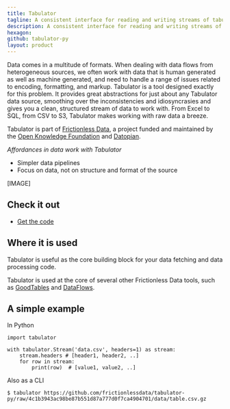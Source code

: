 ```yaml
---
title: Tabulator
tagline: A consistent interface for reading and writing streams of tabular data, in Python and on the command line.
description: A consistent interface for reading and writing streams of tabular data, in Python and on the command line.
hexagon: 
github: tabulator-py
layout: product
---
```

 
Data comes in a multitude of formats. When dealing with data flows from heterogeneous sources, we often work with data that is human generated as well as machine generated, and need to handle a range of issues related to encoding, formatting, and markup. Tabulator is a tool designed exactly for this problem. It provides great abstractions for just about any Tabulator data source, smoothing over the inconsistencies and idiosyncrasies and gives you a clean, structured stream of data to work with. From Excel to SQL, from CSV to S3, Tabulator makes working with raw data a breeze.
 
Tabulator is part of [Frictionless Data](https://frictionlessdata.io), a project funded and maintained by the [Open Knowledge Foundation](https://okfn.org) and [Datopian](https://datopian.com).
 
*Affordances in data work with Tabulator*
 
- Simpler data pipelines
- Focus on data, not on structure and format of the source
 
[IMAGE]
 
## Check it out
 
- [Get the code](https://github.com/frictionlessdata/tabulator-py)
 
## Where it is used
 
Tabulator is useful as the core building block for your data fetching and data processing code.
 
Tabulator is used at the core of several other Frictionless Data tools, such as [GoodTables](/products/goodtables/) and [DataFlows](https://www.dataflows.org/).
 
## A simple example
 
In Python
 
```
import tabulator
 
with tabulator.Stream('data.csv', headers=1) as stream:
    stream.headers # [header1, header2, ..]
    for row in stream:
        print(row)  # [value1, value2, ..]
```
 
Also as a CLI
 
```
$ tabulator https://github.com/frictionlessdata/tabulator-py/raw/4c1b3943ac98be87b551d87a777d0f7ca4904701/data/table.csv.gz
```
